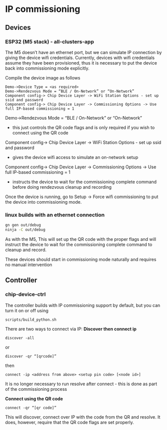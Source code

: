 # IP commissioning

## Devices

### ESP32 (M5 stack) - all-clusters-app

The M5 doesn’t have an ethernet port, but we can simulate IP connection by
giving the device wifi credentials. Currently, devices with wifi credentials
assume they have been provisioned, thus it is necessary to put the device back
into commissioning mode explicitly.

Compile the device image as follows

```
Demo->Device Type = <as required>
Demo->Rendezvous Mode = “BLE / On-Network” or “On-Network”
Component config-> Chip Device Layer -> WiFi Station Options - set up ssid and password
Component config-> Chip Device Layer -> Commissioning Options -> Use full IP-based commissioning = 1
```

Demo->Rendezvous Mode = “BLE / On-Network” or “On-Network”

-   this just controls the QR code flags and is only required if you wish to
    connect using the QR code

Component config-> Chip Device Layer -> WiFi Station Options - set up ssid and
password

-   gives the device wifi access to simulate an on-network setup

Component config-> Chip Device Layer -> Commissioning Options -> Use full
IP-based commissioning = 1

-   instructs the device to wait for the commissioning complete command before
    doing rendezvous cleanup and recording

Once the device is running, go to Setup -> Force wifi commissioning to put the
device into commissioning mode.

### linux builds with an ethernet connection

```bash
gn gen out/debug
ninja -C out/debug
```

As with the M5, This will set up the QR code with the proper flags and will
instruct the device to wait for the commissioning complete command to cleanup
and record.

These devices should start in commissioning mode naturally and requires no
manual intervention

## Controller

### chip-device-ctrl

The controller builds with IP commissioning support by default, but you can turn
it on or off using

```
scripts/build_python.sh
```

There are two ways to connect via IP: **Discover then connect ip**

```
discover -all
```

or

```
discover -qr “[qrcode]”
```

then

```
connect -ip <address from above> <setup pin code> [<node id>]
```

It is no longer necessary to run resolve after connect - this is done as part of
the commissioning process

**Connect using the QR code**

```
connect -qr “[qr code]”
```

This will discover, connect over IP with the code from the QR and resolve. It
does, however, require that the QR code flags are set properly.
